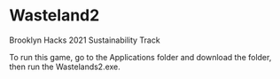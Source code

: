 # Wasteland2

Brooklyn Hacks 2021 Sustainability Track

To run this game, go to the Applications folder and download the folder, then run the Wastelands2.exe.
